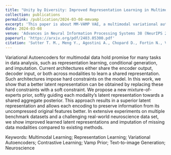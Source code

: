 ```yaml
---
title: "Unity by Diversity: Improved Representation Learning in Multimodal VAEs"
collection: publications
permalink: /publication/2024-03-08-mmvamp
excerpt: 'This paper is about MM-VAMP VAE, a multimodal variational autoencoder that allows latent representation sharing, obtained by a mixture-of-experts prior with a soft constraint, inspired by the Jensen-Shannon Divergence in contrastive learning, that is great at downstream tasks in representation learning and missing modality imputation, in both simulation study and a real world neuron activity datasets.'
date: 2024-03-08
venue: 'Advances in Neural Information Processing Systems 38 (NeurIPS 2024)'
paperurl: 'https://arxiv.org/pdf/2403.05300.pdf'
citation: 'Sutter T. M., Meng Y., Agostini A., Chopard D., Fortin N., Vogt J. E., Shahbaba B., Mandt S. (2024). &quot;Unity by Diversity: Improved Representation Learning in Multimodal VAEs&quot; <i>arXiv Preprint</i> arXiv: 2403.05300, 2024.'
---
```


Variational Autoencoders for multimodal data hold promise for many tasks in data analysis, such as representation learning, conditional generation, and imputation. Current architectures either share the encoder output, decoder input, or both across modalities to learn a shared representation. Such architectures impose hard constraints on the model. In this work, we show that a better latent representation can be obtained by replacing these hard constraints with a soft constraint. We propose a new mixture-of-experts prior, softly guiding each modality’s latent representation towards a shared aggregate posterior. This approach results in a superior latent representation and allows each encoding to preserve information from its uncompressed original features better. In extensive experiments on multiple benchmark datasets and a challenging real-world neuroscience data set, we show improved learned latent representations and imputation of missing data modalities compared to existing methods.

Keywords: Multimodal Learning; Representation Learning; Variational Autoencoders; Contrastive Learning; Vamp Prior; Text-to-image Generation; Neuroscience
